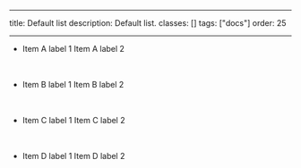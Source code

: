 <!--
 *              © 2025 Visa
 *
 * Licensed under the Apache License, Version 2.0 (the "License");
 * you may not use this file except in compliance with the License.
 * You may obtain a copy of the License at
 *
 *         http://www.apache.org/licenses/LICENSE-2.0
 *
 * Unless required by applicable law or agreed to in writing, software
 * distributed under the License is distributed on an "AS IS" BASIS,
 * WITHOUT WARRANTIES OR CONDITIONS OF ANY KIND, either express or implied.
 * See the License for the specific language governing permissions and
 * limitations under the License.
 *
 -->

---

title: Default list
description: Default list.
classes: []
tags: ["docs"]
order: 25

---

<ul class="v-content-card v-p-4" style="max-inline-size: 343px; --v-content-card-border: 0px;  --v-content-card-border-radius: 8px;">
    <li class="v-surface v-px-8 v-py-6 v-flex v-align-items-center v-justify-content-between v-typography-label-large" style="min-block-size: 64px">
        <span>Item A label 1</span>
        <span>Item A label 2</span>
    </li>
    <li class="v-surface v-px-8 v-py-6 v-flex v-align-items-center v-justify-content-between v-typography-label-large" style="min-block-size: 64px">
        <span>Item B label 1</span>
        <span>Item B label 2</span>
    </li>
    <li class="v-surface v-px-8 v-py-6 v-flex v-align-items-center v-justify-content-between v-typography-label-large" style="min-block-size: 64px">
        <span>Item C label 1</span>
        <span>Item C label 2</span>
    </li>
    <li class="v-surface v-px-8 v-py-6 v-flex v-align-items-center v-justify-content-between v-typography-label-large" style="min-block-size: 64px">
        <span>Item D label 1</span>
        <span>Item D label 2</span>
    </li>
</ul>
